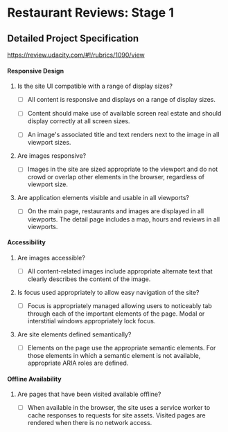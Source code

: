 # Restaurant Reviews: Stage 1

## Detailed Project Specification

https://review.udacity.com/#!/rubrics/1090/view

#### Responsive Design
1. Is the site UI compatible with a range of display sizes?

    - [ ] All content is responsive and displays on a range of display sizes.

    - [ ] Content should make use of available screen real estate and should display correctly at all screen sizes.

    - [ ] An image's associated title and text renders next to the image in all viewport sizes.

2. Are images responsive?

    - [ ] Images in the site are sized appropriate to the viewport and do not crowd or overlap other elements in the browser, regardless of viewport size.

3. Are application elements visible and usable in all viewports?

    - [ ] On the main page, restaurants and images are displayed in all viewports. The detail page includes a map, hours and reviews in all viewports.

#### Accessibility

1. Are images accessible?

    - [ ] All content-related images include appropriate alternate text that clearly describes the content of the image.

2. Is focus used appropriately to allow easy navigation of the site?

    - [ ] Focus is appropriately managed allowing users to noticeably tab through each of the important elements of the page. Modal or interstitial windows appropriately lock focus.

3. Are site elements defined semantically?

    - [ ] Elements on the page use the appropriate semantic elements. For those elements in which a semantic element is not available, appropriate ARIA roles are defined.

#### Offline Availability

1. Are pages that have been visited available offline?

    - [ ] When available in the browser, the site uses a service worker to cache responses to requests for site assets. Visited pages are rendered when there is no network access.
